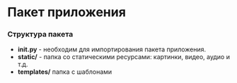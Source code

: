# Пакет приложения

### Структура пакета
- **__init__.py** - необходим для импортирования пакета приложения.
- **static/** - папка со статическими ресурсами: картинки, видео, аудио и т.д.
- **templates/** папка с шаблонами